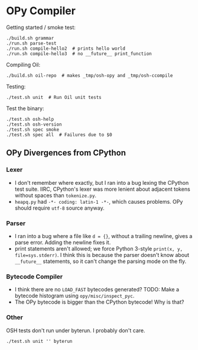 OPy Compiler
============

Getting started / smoke test:

    ./build.sh grammar
    ./run.sh parse-test
    ./run.sh compile-hello2  # prints hello world
    ./run.sh compile-hello3  # no __future__ print_function

Compiling Oil:

    ./build.sh oil-repo  # makes _tmp/osh-opy and _tmp/osh-ccompile

Testing:

    ./test.sh unit  # Run Oil unit tests

Test the binary:

    ./test.sh osh-help 
    ./test.sh osh-version 
    ./test.sh spec smoke
    ./test.sh spec all  # Failures due to $0

OPy Divergences from CPython
----------------------------

### Lexer

- I don't remember where exactly, but I ran into a bug lexing the CPython test
  suite.  IIRC, CPython's lexer was more lenient about adjacent tokens without
  spaces than `tokenize.py`.
- `heapq.py` had `-*- coding: latin-1 -*-`, which causes problems.  OPy
  should require `utf-8` source anyway.

### Parser

- I ran into a bug where a file like `d = {}`, without a trailing newline,
  gives a parse error.  Adding the newline fixes it.
- print statements aren't allowed; we force Python 3-style `print(x, y,
  file=sys.stderr)`.  I think this is because the parser doesn't know about
  `__future__` statements, so it can't change the parsing mode on the fly.

### Bytecode Compiler

- I think there are no `LOAD_FAST` bytecodes generated?  TODO: Make a bytecode
  histogram using `opy/misc/inspect_pyc`.
- The OPy bytecode is bigger than the CPython bytecode!  Why is that?

### Other

OSH tests don't run under byterun.  I probably don't care.

    ./test.sh unit '' byterun
